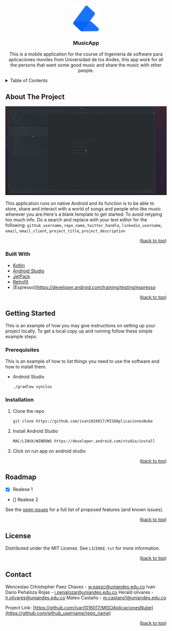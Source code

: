 <div id="top"></div>
<!--
*** Thanks for checking out the Best-README-Template. If you have a suggestion
*** that would make this better, please fork the repo and create a pull request
*** or simply open an issue with the tag "enhancement".
*** Don't forget to give the project a star!
*** Thanks again! Now go create something AMAZING! :D
-->

<!-- PROJECT LOGO -->
<br />
<div align="center">
  <a href="https://github.com/ivan1016017/MISOAplicacionesNube">
    <img src="images/logo.png" alt="Logo" width="80" height="80">
  </a>

<h3 align="center">MusicApp</h3>

  <p align="center">
    This is a mobile application for the course of Ingenieria de software para aplicaciones moviles from Universidad de los Andes, this app work for all the persons that want some good music and share the music with other people.
    <br />
  </p>
</div>



<!-- TABLE OF CONTENTS -->
<details>
  <summary>Table of Contents</summary>
  <ol>
    <li>
      <a href="#about-the-project">About The Project</a>
      <ul>
        <li><a href="#built-with">Built With</a></li>
      </ul>
    </li>
    <li>
      <a href="#getting-started">Getting Started</a>
      <ul>
        <li><a href="#prerequisites">Prerequisites</a></li>
        <li><a href="#installation">Installation</a></li>
      </ul>
    </li>
    <li><a href="#roadmap">Roadmap</a></li>
    <li><a href="#license">License</a></li>
    <li><a href="#contact">Contact</a></li>
  </ol>
</details>



<!-- ABOUT THE PROJECT -->
## About The Project

[![Product Name Screen Shot][product-screenshot]](https://example.com)

This application runs on native Android and its function is to be able to store, share and interact with a world of songs and people who like music wherever you are.Here's a blank template to get started: To avoid retyping too much info. Do a search and replace with your text editor for the following: `github_username`, `repo_name`, `twitter_handle`, `linkedin_username`, `email`, `email_client`, `project_title`, `project_description`

<p align="right">(<a href="#top">back to top</a>)</p>



### Built With

* [Kotlin](https://kotlinlang.org/)
* [Android Studio](https://developer.android.com/studio)
* [JetPack](https://developer.android.com/jetpack?gclid=CjwKCAjwz5iMBhAEEiwAMEAwGCxCGkFJSmA3Puo09LfzZzQeSwM8yOPpcNiSZBl4qq7rBJUVaof7fhoClPwQAvD_BwE&gclsrc=aw.ds)
* [Retrofit](https://square.github.io/retrofit/)
* [Espresso](https://developer.android.com/training/testing/espresso
<p align="right">(<a href="#top">back to top</a>)</p>



<!-- GETTING STARTED -->
## Getting Started

This is an example of how you may give instructions on setting up your project locally.
To get a local copy up and running follow these simple example steps.

### Prerequisites

This is an example of how to list things you need to use the software and how to install them.
* Android Studio
  ```sh
  ./gradlew vynilos
  ```

### Installation

1. Clone the repo
   ```sh
   git clone https://github.com/ivan1016017/MISOAplicacionesNube
   ```
2. Install Android Studio
   ```sh
   MAC/LINUX/WINDOWS https://developer.android.com/studio/install
   ```
3. Click on run app on android studio

<p align="right">(<a href="#top">back to top</a>)</p>



<!-- ROADMAP -->
## Roadmap

- [X] Realese 1
- [] Realese 2

See the [open issues](https://ionicagile.atlassian.net/jira/software/projects/NCPRJCT/boards/2/backlog) for a full list of proposed features (and known issues).

<p align="right">(<a href="#top">back to top</a>)</p>


<!-- LICENSE -->
## License

Distributed under the MIT License. See `LICENSE.txt` for more information.

<p align="right">(<a href="#top">back to top</a>)</p>



<!-- CONTACT -->
## Contact

Wenceslao Crhistopher Paez Chavez - w.paezc@uniandes.edu.co
Ivan Dario Peñaloza Rojas - i.penalozar@uniandes.edu.co
Herald olivares - h.olivares@uniandes.edu.co
Mateo Castaño  - m.castano1@uniandes.edu.co

Project Link: [https://github.com/ivan1016017/MISOAplicacionesNube](https://github.com/github_username/repo_name)

<p align="right">(<a href="#top">back to top</a>)</p>



<!-- MARKDOWN LINKS & IMAGES -->
[product-screenshot]: images/app.gif

